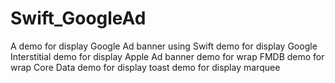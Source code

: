 Swift_GoogleAd
==============

A demo for display Google Ad banner using Swift
demo for display Google Interstitial 
demo for display Apple Ad banner
demo for wrap FMDB
demo for wrap Core Data
demo for display toast
demo for display marquee

